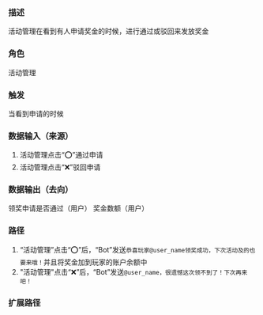 ### 描述

活动管理在看到有人申请奖金的时候，进行通过或驳回来发放奖金

### 角色

活动管理

### 触发

当看到申请的时候

### 数据输入（来源）

1. 活动管理点击“⭕”通过申请
2. 活动管理点击“❌”驳回申请

### 数据输出（去向）

领奖申请是否通过（用户）
奖金数额（用户）

### 路径

1. “活动管理”点击“⭕”后，“Bot”发送```恭喜玩家@user_name领奖成功，下次活动及的也要来哦！```并且将奖金加到玩家的账户余额中
2. "活动管理"点击“❌”后，“Bot”发送```@user_name，很遗憾这次领不到了！下次再来吧！```

### 扩展路径
